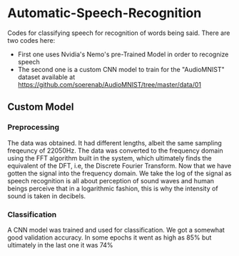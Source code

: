 # Automatic-Speech-Recognition
Codes for classifying speech for recognition of words being said.
There are two codes here:
- First one uses Nvidia's Nemo's pre-Trained Model in order to recognize speech
- The second one is a custom CNN model to train for the "AudioMNIST" dataset available at https://github.com/soerenab/AudioMNIST/tree/master/data/01
## Custom Model
### Preprocessing
The data was obtained. It had different lengths, albeit the same sampling freqeuncy of 22050Hz. The data was converted to the frequency domain using the FFT algorithm built in the system, which ultimately finds the equivalent of the DFT, i.e, the Discrete Fourier Transform. Now that we have gotten the signal into the frequency domain. We take the log of the signal as speech recognition is all about perception of sound waves and human beings perceive that in a logarithmic fashion, this is why the intensity of sound is taken in decibels.
### Classification
A CNN model was trained and used for classification. We got a somewhat good validation accuracy. In some epochs it went as high as 85% but ultimately in the last one it was 74%

